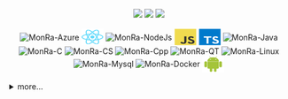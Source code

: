 <!--Hello
<h2><img src="https://emojis.slackmojis.com/emojis/images/1531849430/4246/blob-sunglasses.gif?1531849430" width="30"/> Hi 👋 , I'm MonRá! <img src="https://media.giphy.com/media/12oufCB0MyZ1Go/giphy.gif" width="50"></h2>
-->

<div>
  </p>
  <div align="center">
   <a href="https://www.facebook.com/ramon.chaib" target="_blank"><img src="https://img.shields.io/badge/-Facebook-%230077B5?style=for-the-badge&logo=facebook&logoColor=white" target="_blank"></a> 
  <a href="https://www.instagram.com/monrapps/" target="_blank"><img src="https://img.shields.io/badge/-Instagram-%23E4405F?style=for-the-badge&logo=instagram&logoColor=white" target="_blank"></a>
  <a href="https://www.linkedin.com/in/ramon-chaib-27007635/" target="_blank"><img src="https://img.shields.io/badge/-LinkedIn-%230077B5?style=for-the-badge&logo=linkedin&logoColor=white" target="_blank"></a>   
</div>
  
 <div style="display: inline_block" align="center"><br>
  <img align="center" alt="MonRa-Azure" height="30" width="40" src="https://cdn.jsdelivr.net/gh/devicons/devicon/icons/azure/azure-original.svg">
  <img align="center" alt="MonRa-React" height="30" width="40" src="https://raw.githubusercontent.com/devicons/devicon/master/icons/react/react-original.svg">
  <img align="center" alt="MonRa-NodeJs" height="30" width="40" src="https://cdn.jsdelivr.net/gh/devicons/devicon/icons/nodejs/nodejs-original.svg">
  <img align="center" alt="MonRa-Js" height="30" width="40" src="https://raw.githubusercontent.com/devicons/devicon/master/icons/javascript/javascript-original.svg">     <img align="center" alt="MonRa-Ts" height="30" width="40" src="https://raw.githubusercontent.com/devicons/devicon/master/icons/typescript/typescript-original.svg">
  <img align="center" alt="MonRa-Java" height="30" width="40" src="https://cdn.jsdelivr.net/gh/devicons/devicon/icons/java/java-original.svg">
  <img align="center" alt="MonRa-C" height="30" width="40" src="https://cdn.jsdelivr.net/gh/devicons/devicon/icons/c/c-original.svg">
  <img align="center" alt="MonRa-CS" height="30" width="40" src="https://cdn.jsdelivr.net/gh/devicons/devicon/icons/csharp/csharp-original.svg">
  <img align="center" alt="MonRa-Cpp" height="30" width="40" src="https://cdn.jsdelivr.net/gh/devicons/devicon/icons/cplusplus/cplusplus-original.svg">
  <img align="center" alt="MonRa-QT" height="30" width="40" src="https://cdn.jsdelivr.net/gh/devicons/devicon/icons/qt/qt-original.svg">
  <img align="center" alt="MonRa-Linux" height="30" width="40" src="https://cdn.jsdelivr.net/gh/devicons/devicon/icons/linux/linux-original.svg">
  <img align="center" alt="MonRa-Mysql" height="30" width="40" src="https://cdn.jsdelivr.net/gh/devicons/devicon/icons/mysql/mysql-original.svg">
  <img align="center" alt="MonRa-Docker" height="30" width="40" src="https://cdn.jsdelivr.net/gh/devicons/devicon/icons/docker/docker-original.svg">  
  <img align="center" alt="MonRa-Android" height="30" width="40" src="https://github.com/devicons/devicon/blob/master/icons/android/android-original.svg">
  
</div>
</a>

</br>
<!--
[![github activity graph](https://activity-graph.herokuapp.com/graph?username=monrapps&theme=chartreuse-dark)](https://github.com/monrapps/)
-->
<div>
<details>
      <summary>more...</summary>
      
<!--
### <img src="https://media.giphy.com/media/VgCDAzcKvsR6OM0uWg/giphy.gif" width="50"> A little more about me...  

```javascript
const monra = {
    pronouns: "He" | "Him",
    code: ["any"],
    askMeAbout: ["any"],
    technologies: {
        backEnd: {
            js: ["any"],
        },
        mobileApp: {
            native: ["Android Development"]
        },
        devOps: ["AWS", "Docker🐳", "Route53", "Nginx"],
        databases: ["mongo", "MySql", "sqlite"],
        misc: ["Firebase", "Socket.IO", "selenium", "open-cv", "php", "SuiteApp"]
    },
    architecture: ["Serverless Architecture", "Progressive web applications", "Single page applications"],
    currentFocus: "Building Robots to ease opertations",
    funFact: "There are two ways to write error-free programs; only the third one works"
};
```
-->

---
<!--START_SECTION:waka-->
![Code Time](http://img.shields.io/badge/Code%20Time-1%2C025%20hrs%2049%20mins-blue)

![Profile Views](http://img.shields.io/badge/Profile%20Views-0-blue)

![Lines of code](https://img.shields.io/badge/From%20Hello%20World%20I%27ve%20Written-3.1%20million%20lines%20of%20code-blue)

**🐱 My GitHub Data** 

> 📦 47.9 kB Used in GitHub's Storage 
 > 
> 🏆 23 Contributions in the Year 2025
 > 
> 🚫 Not Opted to Hire
 > 
> 📜 24 Public Repositories 
 > 
> 🔑 19 Private Repositories 
 > 
**I'm an Early 🐤** 

```text
🌞 Morning                8322 commits        █████████░░░░░░░░░░░░░░░░   34.98 % 
🌆 Daytime                10897 commits       ███████████░░░░░░░░░░░░░░   45.80 % 
🌃 Evening                3723 commits        ████░░░░░░░░░░░░░░░░░░░░░   15.65 % 
🌙 Night                  848 commits         █░░░░░░░░░░░░░░░░░░░░░░░░   03.56 % 
```
📅 **I'm Most Productive on Thursday** 

```text
Monday                   4397 commits        █████░░░░░░░░░░░░░░░░░░░░   18.48 % 
Tuesday                  4392 commits        █████░░░░░░░░░░░░░░░░░░░░   18.46 % 
Wednesday                4511 commits        █████░░░░░░░░░░░░░░░░░░░░   18.96 % 
Thursday                 5057 commits        █████░░░░░░░░░░░░░░░░░░░░   21.26 % 
Friday                   3194 commits        ███░░░░░░░░░░░░░░░░░░░░░░   13.43 % 
Saturday                 1288 commits        █░░░░░░░░░░░░░░░░░░░░░░░░   05.41 % 
Sunday                   951 commits         █░░░░░░░░░░░░░░░░░░░░░░░░   04.00 % 
```


📊 **This Week I Spent My Time On** 

```text
🕑︎ Time Zone: America/Sao_Paulo

💬 Programming Languages: 
C++                      4 hrs 13 mins       ██████████████████████░░░   86.21 % 
C                        32 mins             ███░░░░░░░░░░░░░░░░░░░░░░   10.95 % 
INI                      7 mins              █░░░░░░░░░░░░░░░░░░░░░░░░   02.69 % 
Markdown                 0 secs              ░░░░░░░░░░░░░░░░░░░░░░░░░   00.11 % 
Bash                     0 secs              ░░░░░░░░░░░░░░░░░░░░░░░░░   00.03 % 

🔥 Editors: 
VS Code                  4 hrs 53 mins       █████████████████████████   100.00 % 

🐱‍💻 Projects: 
fw_tal_platformio        4 hrs 53 mins       █████████████████████████   99.86 % 
Markdown                 0 secs              ░░░░░░░░░░░░░░░░░░░░░░░░░   00.11 % 
wlm-backend              0 secs              ░░░░░░░░░░░░░░░░░░░░░░░░░   00.03 % 

💻 Operating System: 
Windows                  4 hrs 53 mins       █████████████████████████   99.97 % 
WSL                      0 secs              ░░░░░░░░░░░░░░░░░░░░░░░░░   00.03 % 
```

**I Mostly Code in C** 

```text
C                        14 repos            █████░░░░░░░░░░░░░░░░░░░░   20.59 % 
JavaScript               7 repos             ███░░░░░░░░░░░░░░░░░░░░░░   10.29 % 
TypeScript               6 repos             ██░░░░░░░░░░░░░░░░░░░░░░░   08.82 % 
HTML                     5 repos             ██░░░░░░░░░░░░░░░░░░░░░░░   07.35 % 
Python                   4 repos             █░░░░░░░░░░░░░░░░░░░░░░░░   05.88 % 
```



**Timeline**

![Lines of Code chart](https://raw.githubusercontent.com/monrapps/monrapps/master/assets/bar_graph.png)


 Last Updated on 03/01/2025 21:19:26 UTC
<!--END_SECTION:waka-->
